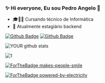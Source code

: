 ### ✨ Hi everyone, Eu sou Pedro Angelo 👋

- 🎓👨‍💻 Cursando técnico de Informática
- 🚀 Atualmente estagiário backend

[![Github Badge](https://img.shields.io/badge/-Github-000?style=flat-square&logo=Github&logoColor=white&link=https://github.com/angelowh)](https://github.com/angelowh)
[![Github Badge](https://img.shields.io/badge/Gmail-D14836?style=for-the-badge&logo=gmail&logoColor=white&link=https://github.com/angelowh)](https://github.com/angelowh)

![YOUR github stats](https://github-readme-stats.vercel.app/api?username=Pedro-Angelo)

![1](https://github-readme-stats.vercel.app/api/top-langs/?username=Pedro&theme=blue-green)

[![ForTheBadge makes-people-smile](http://ForTheBadge.com/images/badges/makes-people-smile.svg)](http://ForTheBadge.com)

[![ForTheBadge powered-by-electricity](http://ForTheBadge.com/images/badges/powered-by-electricity.svg)](http://ForTheBadge.com)

<!--
**Angelowh/Angelowh** is a ✨ _special_ ✨ repository because its `README.md` (this file) appears on your GitHub profile.
[![Github Badge](https://img.shields.io/badge/-Github-000?style=flat-square&logo=Github&logoColor=white&link=https://github.com/angelowh)](https://github.com/angelowh)
[![Github Badge](https://img.shields.io/badge/Gmail-D14836?style=for-the-badge&logo=gmail&logoColor=white&link=https://github.com/angelowh)](https://github.com/angelowh)

Here are some ideas to get you started:

- 🎓👨‍💻 Cursando técnico de Informática
- 🚀 Atualmente estagiário backend
--> 
